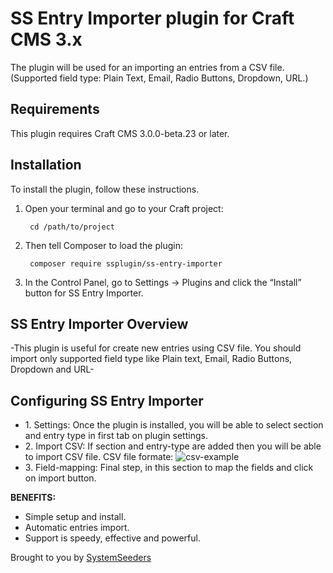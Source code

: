 # SS Entry Importer plugin for Craft CMS 3.x

The plugin will be used for an importing an entries from a CSV file.(Supported field type: Plain Text, Email, Radio Buttons, Dropdown, URL.)

## Requirements

This plugin requires Craft CMS 3.0.0-beta.23 or later.

## Installation

To install the plugin, follow these instructions.

1. Open your terminal and go to your Craft project:

        cd /path/to/project

2. Then tell Composer to load the plugin:

        composer require ssplugin/ss-entry-importer

3. In the Control Panel, go to Settings → Plugins and click the “Install” button for SS Entry Importer.

## SS Entry Importer Overview

-This plugin is useful for create new entries using CSV file. You should import only supported field type like Plain text, Email, Radio Buttons, Dropdown and URL-

## Configuring SS Entry Importer
<ul>
<li>1. Settings: Once the plugin is installed, you will be able to select section and entry type in first tab on plugin settings.</li>
<li>2. Import CSV: If section and entry-type are added then you will be able to import CSV file. CSV file formate:
	<img src="http://datadazzle.com/ssplugin/exa-csv.png" alt="csv-example">
</li>
<li>3. Field-mapping: Final step, in this section to map the fields and click on import button.</li>
</ul>

**BENEFITS:**
<ul>
    <li> Simple setup and install.</li>
    <li> Automatic entries import.</li>    
    <li> Support is speedy, effective and powerful.</li>
</ul>


Brought to you by [SystemSeeders](http://www.systemseeders.com/)
